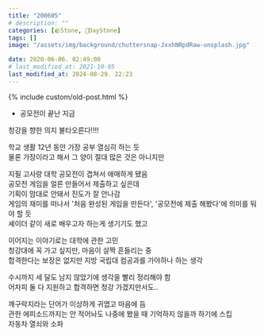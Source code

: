 ```yaml
---
title: "200605"
# description: ""
categories: [🪨Stone, 🌱DayStone]
tags: []
image: "/assets/img/background/chuttersnap-JxxhNRpdRaw-unsplash.jpg"

date: 2020-06-06. 02:49:00
# last_modified_at: 2021-10-05
last_modified_at: 2024-08-29. 22:23
---
```


{% include custom/old-post.html %}

+ 공모전이 끝난 지금  

청강을 향한 의지 불타오른다!!!!  

학교 생활 12년 동안 가장 공부 열심히 하는 듯  
물론 가장이라고 해서 그 양이 절대 많은 것은 아니지만  

지필 고사랑 대학 공모전이 겹쳐서 애매하게 됐음  
공모전 게임을 얼른 만들어서 제출하고 싶은데  
기획이 맘대로 안돼서 진도가 잘 안나감  
게임의 재미를 떠나서 '처음 완성된 게임을 만든다', '공모전에 제출 해봤다'에 의미를 둬야 할 듯  
셰이더 같이 새로 배우고자 하는게 생기기도 했고  

이어지는 이야기로는 대학에 관한 고민  
청강대에 꼭 가고 싶지만, 마음이 살짝 흔들리는 중  
합격한다는 보장은 없지만 지방 국립대 컴공과를 가야하나 하는 생각  

수시까지 세 달도 남지 않았기에 생각을 빨리 정리해야 함  
어차피 둘 다 지원하고 합격하면 청강 가겠지만서도..  

깨구락지라는 단어가 이상하게 귀엽고 마음에 듬  
관한 에피소드까지는 안 적어놔도 나중에 봤을 때 기억하지 않을까 하기에 스킵  
자동차 열쇠와 소파  
